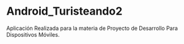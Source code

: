 # Android_Turisteando2
Aplicación Realizada para la materia de Proyecto de Desarrollo Para Dispositivos Móviles.
